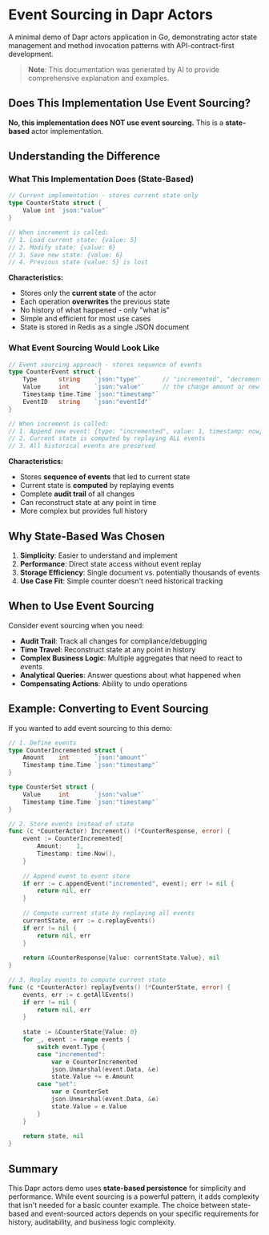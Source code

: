 # Event Sourcing in Dapr Actors

A minimal demo of Dapr actors application in Go, demonstrating actor state management and method invocation patterns with API-contract-first development.

> **Note**: This documentation was generated by AI to provide comprehensive explanation and examples.

## Does This Implementation Use Event Sourcing?

**No, this implementation does NOT use event sourcing.** This is a **state-based** actor implementation.

## Understanding the Difference

### What This Implementation Does (State-Based)

```go
// Current implementation - stores current state only
type CounterState struct {
    Value int `json:"value"`
}

// When increment is called:
// 1. Load current state: {value: 5}
// 2. Modify state: {value: 6} 
// 3. Save new state: {value: 6}
// 4. Previous state {value: 5} is lost
```

**Characteristics:**
- Stores only the **current state** of the actor
- Each operation **overwrites** the previous state
- No history of what happened - only "what is"
- Simple and efficient for most use cases
- State is stored in Redis as a single JSON document

### What Event Sourcing Would Look Like

```go
// Event sourcing approach - stores sequence of events
type CounterEvent struct {
    Type      string    `json:"type"`      // "incremented", "decremented", "set"
    Value     int       `json:"value"`     // the change amount or new value
    Timestamp time.Time `json:"timestamp"`
    EventID   string    `json:"eventId"`
}

// When increment is called:
// 1. Append new event: {type: "incremented", value: 1, timestamp: now}
// 2. Current state is computed by replaying ALL events
// 3. All historical events are preserved
```

**Characteristics:**
- Stores **sequence of events** that led to current state
- Current state is **computed** by replaying events
- Complete **audit trail** of all changes
- Can reconstruct state at any point in time
- More complex but provides full history

## Why State-Based Was Chosen

1. **Simplicity**: Easier to understand and implement
2. **Performance**: Direct state access without event replay
3. **Storage Efficiency**: Single document vs. potentially thousands of events
4. **Use Case Fit**: Simple counter doesn't need historical tracking

## When to Use Event Sourcing

Consider event sourcing when you need:

- **Audit Trail**: Track all changes for compliance/debugging
- **Time Travel**: Reconstruct state at any point in history  
- **Complex Business Logic**: Multiple aggregates that need to react to events
- **Analytical Queries**: Answer questions about what happened when
- **Compensating Actions**: Ability to undo operations

## Example: Converting to Event Sourcing

If you wanted to add event sourcing to this demo:

```go
// 1. Define events
type CounterIncremented struct {
    Amount    int       `json:"amount"`
    Timestamp time.Time `json:"timestamp"`
}

type CounterSet struct {
    Value     int       `json:"value"`
    Timestamp time.Time `json:"timestamp"`
}

// 2. Store events instead of state
func (c *CounterActor) Increment() (*CounterResponse, error) {
    event := CounterIncremented{
        Amount:    1,
        Timestamp: time.Now(),
    }
    
    // Append event to event store
    if err := c.appendEvent("incremented", event); err != nil {
        return nil, err
    }
    
    // Compute current state by replaying all events
    currentState, err := c.replayEvents()
    if err != nil {
        return nil, err
    }
    
    return &CounterResponse{Value: currentState.Value}, nil
}

// 3. Replay events to compute current state
func (c *CounterActor) replayEvents() (*CounterState, error) {
    events, err := c.getAllEvents()
    if err != nil {
        return nil, err
    }
    
    state := &CounterState{Value: 0}
    for _, event := range events {
        switch event.Type {
        case "incremented":
            var e CounterIncremented
            json.Unmarshal(event.Data, &e)
            state.Value += e.Amount
        case "set":
            var e CounterSet
            json.Unmarshal(event.Data, &e)
            state.Value = e.Value
        }
    }
    
    return state, nil
}
```

## Summary

This Dapr actors demo uses **state-based persistence** for simplicity and performance. While event sourcing is a powerful pattern, it adds complexity that isn't needed for a basic counter example. The choice between state-based and event-sourced actors depends on your specific requirements for history, auditability, and business logic complexity.